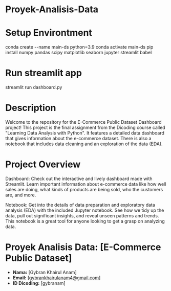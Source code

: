 # Proyek-Analisis-Data
 
# Setup Environtment
conda create --name main-ds python=3.9
conda activate main-ds
pip install numpy pandas scipy matplotlib seaborn jupyter streamlit babel

# Run streamlit app
streamlit run dashboard.py

# Description
Welcome to the repository for the  E-Commerce Public Dataset Dashboard project! This project is the final assignment from the Dicoding course called "Learning Data Analysis with Python". It features a detailed data dashboard that gives information about the e-commerce dataset. There is also a notebook that includes data cleaning and an exploration of the data (EDA).

# Project Overview
Dashboard: Check out the interactive and lively dashboard made with Streamlit. Learn important information about e-commerce data like how well sales are doing, what kinds of products are being sold, who the customers are, and more.

Notebook: Get into the details of data preparation and exploratory data analysis (EDA) with the included Jupyter notebook. See how we tidy up the data, pull out significant insights, and reveal unseen patterns and trends. This notebook is a great tool for anyone looking to get a grasp on analyzing data.

# Proyek Analisis Data: [E-Commerce Public Dataset]
- **Nama:** [Gybran Khairul Anam]
- **Email:** [gybrankhairulanam4@gmail.com]
- **ID Dicoding:** [gybranam]
 